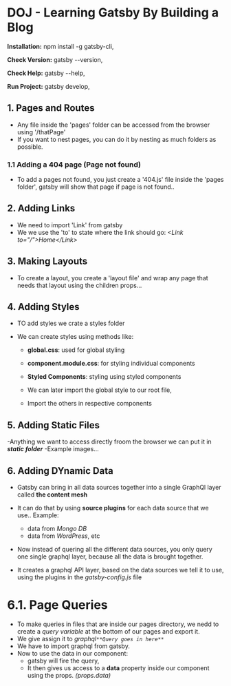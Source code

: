 # DOJ - Learning Gatsby By Building a Blog

**Installation:** npm install -g gatsby-cli,

**Check Version:** gatsby --version,

**Check Help:** gatsby --help,

**Run Project:** gatsby develop,

## 1. Pages and Routes

- Any file inside the 'pages' folder can be accessed from the browser using '/thatPage'
- If you want to nest pages, you can do it by nesting as much folders as possible.

### 1.1 Adding a 404 page (Page not found)

- To add a pages not found, you just create a '404.js' file inside the 'pages folder', gatsby will show that page if page is not found..

## 2. Adding Links

- We need to import 'Link' from gatsby
- We we use the 'to' to state where the link should go:
  _\<Link to="/">Home\</Link>_

## 3. Making Layouts

- To create a layout, you create a 'layout file' and wrap any page that needs that layout using the children props...

## 4. Adding Styles

- TO add styles we crate a styles folder
- We can create styles using methods like:

  - **global.css**: used for global styling
  - **component.module.css**: for styling individual components
  - **Styled Components**: styling using styled components

  - We can later import the global style to our root file,
  - Import the others in respective components

## 5. Adding Static Files

-Anything we want to access directly froom the browser we can put it in **_static folder_**
-Example images...

## 6. Adding DYnamic Data

- Gatsby can bring in all data sources together into a single GraphQl layer called **the content mesh**
- It can do that by using **source plugins** for each data source that we use.. Example:

  - data from _Mongo DB_
  - data from _WordPress_, etc

- Now instead of quering all the different data sources, you only query one single graphql layer, because all the data is brought together.

- It creates a graphql API layer, based on the data sources we tell it to use, using the plugins in the _gatsby-config.js_ file

# 6.1. Page Queries

- To make queries in files that are inside our pages directory, we nedd to create a _query variable_ at the bottom of our pages and export it.
- We give assign it to _graphql`**Query goes in here**`_
- We have to import graphql from gatsby.
- Now to use the data in our component:
  - gatsby will fire the query,
  - It then gives us access to a **data** property inside our component using the props. _(props.data)_
